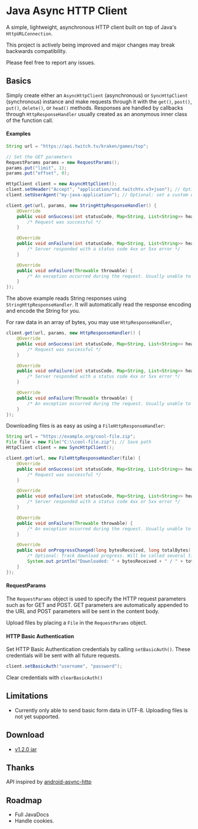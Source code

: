 # Java Async HTTP Client
A simple, lightweight, asynchronous HTTP client built on top of Java's `HttpURLConnection`.

This project is actively being improved and major changes may break backwards compatibility.

Please feel free to report any issues.

## Basics

Simply create either an `AsyncHttpClient` (asynchronous) or `SyncHttpClient` (synchronous) instance and make requests through it with the `get()`, `post()`, `put()`, `delete()`, or `head()` methods.
Responses are handled by callbacks through `HttpResponseHandler` usually created as an anonymous inner class of the function call.


#### Examples

```java
String url = "https://api.twitch.tv/kraken/games/top";

// Set the GET parameters
RequestParams params = new RequestParams();
params.put("limit", 1);
params.put("offset", 0);

HttpClient client = new AsyncHttpClient();
client.setHeader("Accept", "application/vnd.twitchtv.v3+json"); // Optional: send custom headers; sent with all future requests
client.setUserAgent("my-java-application"); // Optional: set a custom user-agent

client.get(url, params, new StringHttpResponseHandler() {
    @Override
    public void onSuccess(int statusCode, Map<String, List<String>> headers, String content) {
        /* Request was successful */
    }

    @Override
    public void onFailure(int statusCode, Map<String, List<String>> headers, String content) {
        /* Server responded with a status code 4xx or 5xx error */
    }

    @Override
    public void onFailure(Throwable throwable) {
        /* An exception occurred during the request. Usually unable to connect or there was an error reading the response */
    }
});
```

The above example reads String responses using `StringHttpResponseHandler`. It will automatically read the response encoding and encode the String for you.

For raw data in an array of bytes, you may use `HttpResponseHandler`,

```java
client.get(url, params, new HttpResponseHandler() {
    @Override
    public void onSuccess(int statusCode, Map<String, List<String>> headers, byte[] content) {
        /* Request was successful */
    }

    @Override
    public void onFailure(int statusCode, Map<String, List<String>> headers, byte[] content) {
        /* Server responded with a status code 4xx or 5xx error */
    }

    @Override
    public void onFailure(Throwable throwable) {
        /* An exception occurred during the request. Usually unable to connect or there was an error reading the response */
    }
});
```

Downloading files is as easy as using a `FileHttpResponseHandler`:

```java
String url = "https://example.org/cool-file.zip";
File file = new File("C:\\cool-file.zip"); // Save path
HttpClient client = new SyncHttpClient();

client.get(url, new FileHttpResponseHandler(file) {
    @Override
    public void onSuccess(int statusCode, Map<String, List<String>> headers, File content) {
        /* Request was successful */
    }

    @Override
    public void onFailure(int statusCode, Map<String, List<String>> headers, File content) {
        /* Server responded with a status code 4xx or 5xx error */
    }

    @Override
    public void onFailure(Throwable throwable) {
        /* An exception occurred during the request. Usually unable to connect or there was an error reading the response */
    }

    @Override
    public void onProgressChanged(long bytesReceived, long totalBytes) {
        /* Optional: Track download progress. Will be called several times during file download */
        System.out.println("Downloaded: " + bytesReceived + " / " + totalBytes);
    }
});
```

#### RequestParams

The `RequestParams` object is used to specify the HTTP request parameters such as for GET and POST. GET parameters are automatically appended to the URL and POST parameters will be sent in the content body.

Upload files by placing a `File` in the `RequestParams` object.

#### HTTP Basic Authentication

Set HTTP Basic Authentication credentials by calling `setBasicAuth()`. These credentials will be sent with all future requests.

```java
client.setBasicAuth("username", "password");
```

Clear credentials with `clearBasicAuth()`

## Limitations

* Currently only able to send basic form data in UTF-8. Uploading files is not yet supported.

## Download

* [v1.2.0 jar](https://github.com/mb3364/java-async-http/releases/tag/v1.2.0)

## Thanks

API inspired by [android-async-http](https://github.com/loopj/android-async-http)

## Roadmap

* Full JavaDocs
* Handle cookies.